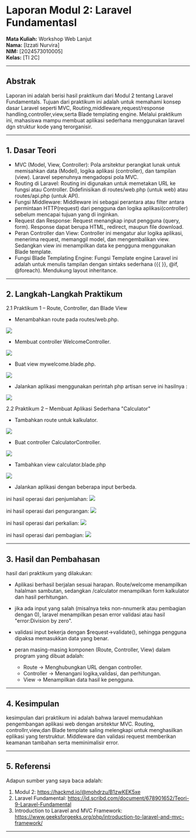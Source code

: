 # Laporan Modul 2: Laravel Fundamentasl
**Mata Kuliah:** Workshop Web Lanjut   
**Nama:** [Izzati Nurvira]  
**NIM:** [2024573010005]  
**Kelas:** [TI 2C]  

---

## Abstrak 
Laporan ini adalah berisi hasil praktikum dari Modul 2 tentang Laravel Fundamentals. Tujuan dari praktikum ini adalah untuk memahami konsep dasar Laravel seperti MVC, Routing,middleware,request/response handling,controller,view,serta Blade templating engine. Melalui praktikum ini, mahasiswa mampu membuat aplikasi sederhana menggunakan laravel dgn struktur kode yang terorganisir.

---

## 1. Dasar Teori
- MVC (Model, View, Controller):
    Pola arsitektur perangkat lunak untuk memisahkan data (Model), logika aplikasi (controller), dan tampilan (view). Laravel sepenuhnya mengadopsi pola MVC.
- Routing di Laravel:
    Routing ini digunakan untuk memetakan URL ke fungsi atau Controller. Didefinisikan di routes/web.php (untuk web) atau routes/api.php (untuk API).
- Fungsi Middleware:
    Middleware ini sebagai perantara atau filter antara permintaan HTTP(request) dari pengguna dan logika aplikasi(controller) sebelum mencapai tujuan yang di inginkan.
- Request dan Response:
    Request menangkap input pengguna (query, form). Response dapat berupa HTML, redirect, maupun file download.
- Peran Controller dan View:
    Controller ini mengatur alur logika aplikasi, menerima request, memanggil model, dan mengembalikan view. Sedangkan view ini menampilkan data ke pengguna menggunakan Blade template.
- Fungsi Blade Templating Engine:
    Fungsi Template engine Laravel ini adalah untuk menulis tampilan dengan sintaks sederhana ({{ }}, @if, @foreach). Mendukung layout inheritance.

---

## 2. Langkah-Langkah Praktikum

2.1 Praktikum 1 – Route, Controller, dan Blade View

- Menambahkan route pada routes/web.php.
<img src="../laporan2/gambar/Gambar1.png">

- Membuat controller WelcomeController.
<img src="../laporan2/gambar/Gambar2.png">

- Buat view mywelcome.blade.php.
<img src="../laporan2/gambar/Gambar3.png">

- Jalankan aplikasi menggunakan perintah
php artisan serve 
ini hasilnya :
<img src="../laporan2/gambar/Gambar4.png">

2.2 Praktikum 2 – Membuat Aplikasi Sederhana "Calculator"
- Tambahkan route untuk kalkulator.
<img src="../laporan2/gambar/Gambar5.png">

- Buat controller CalculatorController.
<img src="../laporan2/gambar/Gambar10.png">

- Tambahkan view calculator.blade.php
<img src="../laporan2/gambar/Gambar11.png">

- Jalankan aplikasi dengan beberapa input berbeda.

 ini hasil operasi dari penjumlahan:
 <img src="../laporan2/gambar/Gambar6.png">

 ini hasil operasi dari pengurangan:
 <img src="../laporan2/gambar/Gambar7.png">

 ini hasil operasi dari perkalian:
 <img src="../laporan2/gambar/Gambar8.png">

 ini hasil operasi dari pembagian:
 <img src="../laporan2/gambar/Gambar9.png">

---

## 3. Hasil dan Pembahasan
hasil dari praktikum yang dilakukan:

- Aplikasi berhasil berjalan sesuai harapan. Route/welcome menampilkan halalman sambutan, sedangkan /calculator menampilkan form kalkulator dan hasil perhitungan.

- jika ada input yang salah (misalnya teks non-nnumerik atau pembagian dengan 0), laravel menampilkan pesan error validasi atau hasil "error:Division by zero".

- validasi input bekerja dengan $request->validate(), sehingga pengguna dipaksa memasukkan data yang benar.

- peran masing-masing komponen (Route, Controller, View) dalam program yang dibuat adalah:
    * Route -> Menghubungkan URL dengan controller.
    * Controller -> Menangani logika,validasi, dan perhitungan.
    * View -> Menampilkan data hasil ke pengguna.

---

## 4. Kesimpulan
 kesimpulan dari praktikum ini adalah bahwa laravel memudahkan pengembangan aplikasi web dengan arsitektur MVC. Routing, controllrr,view,dan Blade template saling melengkapi untuk menghasilkan eplikasi yang terstruktur. Middleware dan validasi request memberikan keamanan tambahan serta meminimalisir error.

---

## 5. Referensi
Adapun sumber yang saya baca adalah:
1. Modul 2: https://hackmd.io/@mohdrzu/B1zwKEK5xe
2. Laravel Fundamental: https://id.scribd.com/document/678901652/Teori-9-Laravel-Fundamental
3. Introduction to Laravel and MVC Framework: https://www.geeksforgeeks.org/php/introduction-to-laravel-and-mvc-framework/


---
